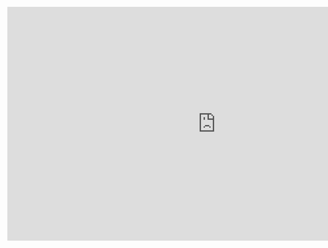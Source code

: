 <iframe 
style="width:950px; aspect-ratio:16/9; margin-top: 2em;" 
src="https://v.qq.com/x/page/t3569pyli1o.html?start=8" 
frameborder="0" 
allow="accelerometer; autoplay; clipboard-write; encrypted-media; gyroscope; picture-in-picture; web-share" 
allowfullscreen>
</iframe>
